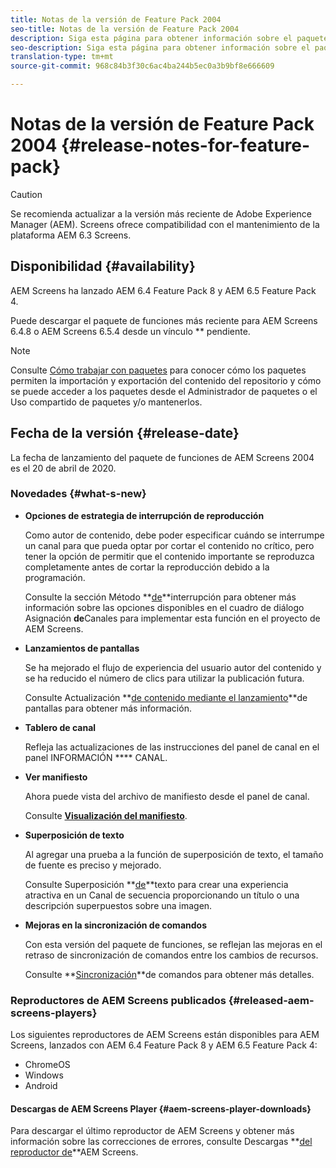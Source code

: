 ```yaml
---
title: Notas de la versión de Feature Pack 2004
seo-title: Notas de la versión de Feature Pack 2004
description: Siga esta página para obtener información sobre el paquete de funciones 2004 de AEM Screens publicado el 20 de abril de 2020.
seo-description: Siga esta página para obtener información sobre el paquete de funciones 2004 de AEM Screens publicado el 20 de abril de 2020.
translation-type: tm+mt
source-git-commit: 968c84b3f30c6ac4ba244b5ec0a3b9bf8e666609

---
```



# Notas de la versión de Feature Pack 2004 {#release-notes-for-feature-pack}

>[!CAUTION]
>
>Se recomienda actualizar a la versión más reciente de Adobe Experience Manager (AEM). Screens ofrece compatibilidad con el mantenimiento de la plataforma AEM 6.3 Screens.

## Disponibilidad {#availability}

AEM Screens ha lanzado AEM 6.4 Feature Pack 8 y AEM 6.5 Feature Pack 4.

Puede descargar el paquete de funciones más reciente para AEM Screens 6.4.8 o AEM Screens 6.5.4 desde un vínculo ** pendiente.

>[!NOTE]
>Consulte [Cómo trabajar con paquetes](https://docs.adobe.com/help/en/experience-manager-65/administering/contentmanagement/package-manager.html) para conocer cómo los paquetes permiten la importación y exportación del contenido del repositorio y cómo se puede acceder a los paquetes desde el Administrador de paquetes o el Uso compartido de paquetes y/o mantenerlos.


## Fecha de la versión {#release-date}

La fecha de lanzamiento del paquete de funciones de AEM Screens 2004 es el 20 de abril de 2020.

### Novedades {#what-s-new}

* **Opciones de estrategia de interrupción de reproducción**

   Como autor de contenido, debe poder especificar cuándo se interrumpe un canal para que pueda optar por cortar el contenido no crítico, pero tener la opción de permitir que el contenido importante se reproduzca completamente antes de cortar la reproducción debido a la programación.

   Consulte la sección Método **[de](/help/user-guide/channel-assignment.md#interruption-method-channel)**interrupción para obtener más información sobre las opciones disponibles en el cuadro de diálogo Asignación **de**Canales para implementar esta función en el proyecto de AEM Screens.

* **Lanzamientos de pantallas**

   Se ha mejorado el flujo de experiencia del usuario autor del contenido y se ha reducido el número de clics para utilizar la publicación futura.

   Consulte Actualización **[de contenido mediante el lanzamiento](launches.md)**de pantallas para obtener más información.

* **Tablero de canal**

   Refleja las actualizaciones de las instrucciones del panel de canal en el panel INFORMACIÓN **** CANAL.


* **Ver manifiesto**

   Ahora puede vista del archivo de manifiesto desde el panel de canal.

   Consulte **[Visualización del manifiesto](/help/user-guide/managing-channels.md#view-manifest)**.

* **Superposición de texto**

   Al agregar una prueba a la función de superposición de texto, el tamaño de fuente es preciso y mejorado.

   Consulte Superposición **[de](text-overlay.md)**texto para crear una experiencia atractiva en un Canal de secuencia proporcionando un título o una descripción superpuestos sobre una imagen.

* **Mejoras en la sincronización de comandos**

   Con esta versión del paquete de funciones, se reflejan las mejoras en el retraso de sincronización de comandos entre los cambios de recursos.

   Consulte **[Sincronización](using-command-sync.md)**de comandos para obtener más detalles.

### Reproductores de AEM Screens publicados {#released-aem-screens-players}

Los siguientes reproductores de AEM Screens están disponibles para AEM Screens, lanzados con AEM 6.4 Feature Pack 8 y AEM 6.5 Feature Pack 4:

* ChromeOS
* Windows
* Android

#### Descargas de AEM Screens Player  {#aem-screens-player-downloads}

Para descargar el último reproductor de AEM Screens y obtener más información sobre las correcciones de errores, consulte Descargas **[del reproductor de](https://download.macromedia.com/screens/)**AEM Screens.
